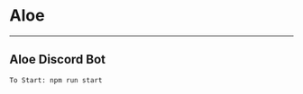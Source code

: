# Aloe
--------------------------------------------------------------------------------------------------------------------------------------------------------------------
## Aloe Discord Bot

```To Start: npm run start```
